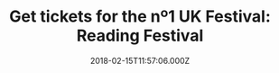 ---
campaign-uuid: "c-29a8bd38-685c-418c-8e30-81c9408c0f4e"
type: "Event"
category: "Tickets"
date: "2018-02-15T11:57:06.000Z"
end-date: "2018-05-31T23:59:00.000Z"
disable-form: false
is_promoted: true
has_entry_page: false
title: "Get tickets for the nº1 UK Festival: Reading Festival"
competition-description: "The number one UK music festival is coming back, The Reading\
  \ Festival! and is taking place over August Bank Holiday Weekend! \r\nWe know that\
  \ you have been waiting patiently...  and now we can finally reveal some of the\
  \ headliners for the event of the year! Kendrick Lamar, Kings of Lion, Fall Out\
  \ Boy… and many more! We are just getting started! \r\n<p>Ready to secure the best\
  \ weekend of your summer?</p>"
banner-img: "https://assets.expresslyapp.com/asset-e88c4b1b-65f4-463b-9a76-b4604faa97b0.jpg"
logo-left-href: "https://www.tickx.co.uk/reading-festival-tickets/"
logo-left-image: "https://assets.expresslyapp.com/asset-a79b33ea-bebc-4cc2-8e55-c50b46231f24.jpg"
logo-left-title: "Tickx"
has-winner: false
---